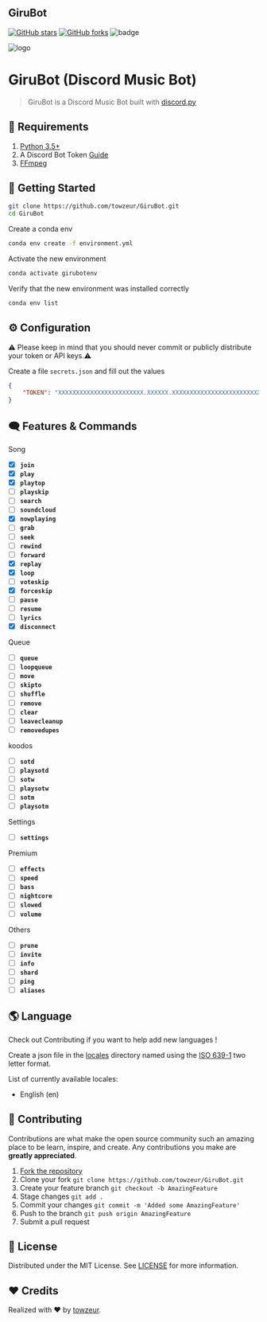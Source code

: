 GiruBot
-------

[![GitHub stars](https://img.shields.io/github/stars/towzeur/GiruBot.svg)](https://github.com/towzeur/GiruBot/stargazers)
[![GitHub forks](https://img.shields.io/github/forks/towzeur/GiruBot.svg)](https://github.com/towzeur/GiruBot/network)
![badge](https://img.shields.io/endpoint?url=https://gist.githubusercontent.com/towzeur/f27f7d37daec880cd3927e0d812d9791/raw/giru_badges.json)

![logo](https://repository-images.githubusercontent.com/409015826/098691a5-ed8b-4387-8ec8-ec5b9aba0968)


# GiruBot (Discord Music Bot)
> GiruBot is a Discord Music Bot built with [discord.py](https://github.com/Rapptz/discord.py)

## 📑 Requirements

1. [Python 3.5+](https://www.python.org/ftp/python/3.7.0/python-3.7.0.exe)
2. A Discord Bot Token [Guide](https://discordjs.guide/preparations/setting-up-a-bot-application.html#creating-your-bot)
3. [FFmpeg](https://ffmpeg.org/)

## 🚀 Getting Started

```sh
git clone https://github.com/towzeur/GiruBot.git
cd GiruBot
```

Create a conda env
```sh
conda env create -f environment.yml
```

Activate the new environment
```sh
conda activate girubotenv
```

Verify that the new environment was installed correctly
```sh
conda env list
```

## ⚙️ Configuration

⚠️ Please keep in mind that you should never commit or publicly distribute your token or API keys.⚠️

Create a file `secrets.json` and fill out the values
```json
{
    "TOKEN": "XXXXXXXXXXXXXXXXXXXXXXXX.XXXXXX.XXXXXXXXXXXXXXXXXXXXXXXXXXX",
}
```

## 🗨 Features & Commands

Song
- [X] **`join`**
- [X] **`play`**
- [X] **`playtop`**
- [ ] **`playskip`**
- [ ] **`search`**
- [ ] **`soundcloud`**
- [X] **`nowplaying`**
- [ ] **`grab`**
- [ ] **`seek`**
- [ ] **`rewind`**
- [ ] **`forward`**
- [X] **`replay`**
- [X] **`loop`**
- [ ] **`voteskip`**
- [X] **`forceskip`**
- [ ] **`pause`**
- [ ] **`resume`**
- [ ] **`lyrics`**
- [X] **`disconnect`**

Queue
- [ ] **`queue`**
- [ ] **`loopqueue`**
- [ ] **`move`**
- [ ] **`skipto`**
- [ ] **`shuffle`**
- [ ] **`remove`**
- [ ] **`clear`**
- [ ] **`leavecleanup`**
- [ ] **`removedupes`**

koodos
- [ ] **`sotd`**
- [ ] **`playsotd`**
- [ ] **`sotw`**
- [ ] **`playsotw`**
- [ ] **`sotm`**
- [ ] **`playsotm`**

Settings
- [ ] **`settings`**

Premium
- [ ] **`effects`**
- [ ] **`speed`**
- [ ] **`bass`**
- [ ] **`nightcore`**
- [ ] **`slowed`**
- [ ] **`volume`**

Others
- [ ] **`prune`**
- [ ] **`invite`**
- [ ] **`info`**
- [ ] **`shard`**
- [ ] **`ping`**
- [ ] **`aliases`**

## 🌎 Language

Check out Contributing if you want to help add new languages !

Create a json file in the [locales](https://github.com/towzeur/GiruBot/tree/master/locales) directory named using the [ISO 639-1](https://en.wikipedia.org/wiki/List_of_ISO_639-1_codes) two letter format.

List of currently available locales:
- English (en)

## 🤝 Contributing

Contributions are what make the open source community such an amazing place to be learn, 
inspire, and create. Any contributions you make are **greatly appreciated**.

1. [Fork the repository](https://github.com/towzeur/GiruBot/fork)
2. Clone your fork `git clone https://github.com/towzeur/GiruBot.git`
3. Create your feature branch `git checkout -b AmazingFeature`
4. Stage changes `git add .`
5. Commit your changes `git commit -m 'Added some AmazingFeature'`
6. Push to the branch `git push origin AmazingFeature`
7. Submit a pull request

<!-- LICENSE -->
## 🔑 License

Distributed under the MIT License. 
See [LICENSE](https://github.com/towzeur/GiruBot/blob/master/LICENSE) for more information.

## ❤️ Credits

Realized with ❤️ by [towzeur](https://github.com/towzeur).
